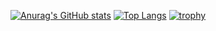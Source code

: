 [![Anurag's GitHub stats](https://github-readme-stats.vercel.app/api?username=RitsukiShuto)](https://github.com/RitsukiShuto/RitsukiShuto)
[![Top Langs](https://github-readme-stats.vercel.app/api/top-langs/?username=RitsukiShuto&layout=compact)](https://github.com/RitsukiShuto/RitsukiShuto)
[![trophy](https://github-profile-trophy.vercel.app/?username=RitsukiShuto)](https://github.com/RitsukiShuto/RitsukiShuto)
